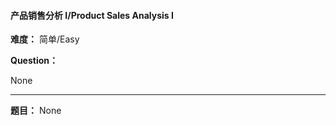 #### 产品销售分析 I/Product Sales Analysis I
**难度：** 简单/Easy

**Question：** 

None

------

**题目：** 
None
